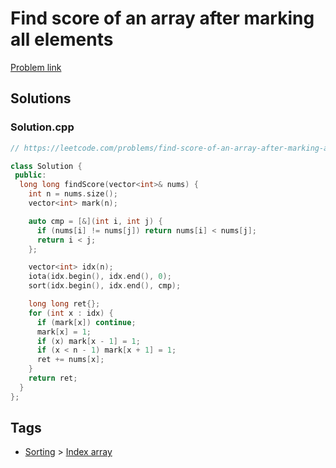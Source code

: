 # Find score of an array after marking all elements

[Problem link](https://leetcode.com/problems/find-score-of-an-array-after-marking-all-elements/)

## Solutions


### Solution.cpp
```cpp
// https://leetcode.com/problems/find-score-of-an-array-after-marking-all-elements/

class Solution {
 public:
  long long findScore(vector<int>& nums) {
    int n = nums.size();
    vector<int> mark(n);

    auto cmp = [&](int i, int j) {
      if (nums[i] != nums[j]) return nums[i] < nums[j];
      return i < j;
    };

    vector<int> idx(n);
    iota(idx.begin(), idx.end(), 0);
    sort(idx.begin(), idx.end(), cmp);

    long long ret{};
    for (int x : idx) {
      if (mark[x]) continue;
      mark[x] = 1;
      if (x) mark[x - 1] = 1;
      if (x < n - 1) mark[x + 1] = 1;
      ret += nums[x];
    }
    return ret;
  }
};
```
## Tags

* [Sorting](/README.md#Sorting) > [Index array](/README.md#Sorting-Index_array)
